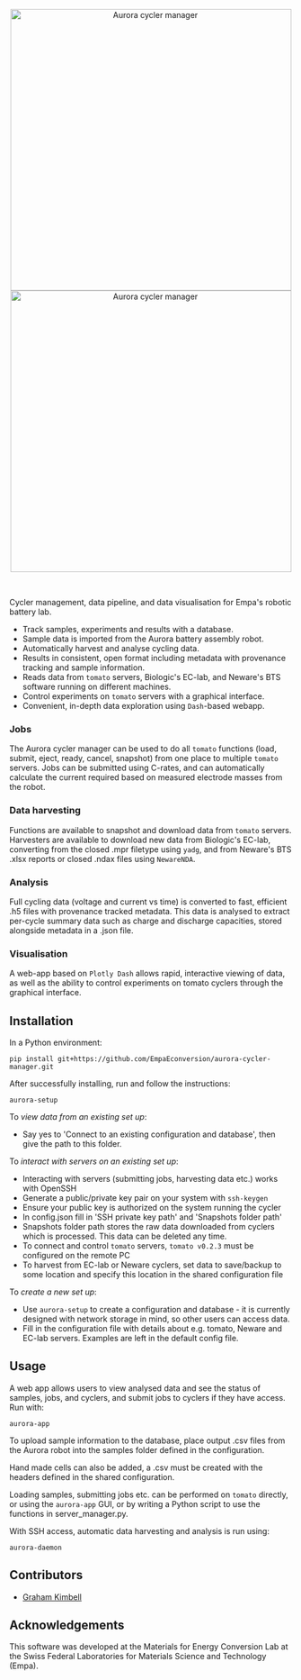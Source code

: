 <p align="center">
  <img src="https://github.com/user-attachments/assets/33a4416a-3fae-4bb3-acce-3862bc87a4a6#gh-light-mode-only" width="500" align="center" alt="Aurora cycler manager">
  <img src="https://github.com/user-attachments/assets/95845ec0-e155-4e4f-95d2-ab1c992de940#gh-dark-mode-only" width="500" align="center" alt="Aurora cycler manager">
</p>

</br>

Cycler management, data pipeline, and data visualisation for Empa's robotic battery lab.

- Track samples, experiments and results with a database.
- Sample data is imported from the Aurora battery assembly robot.
- Automatically harvest and analyse cycling data.
- Results in consistent, open format including metadata with provenance tracking and sample information.
- Reads data from `tomato` servers, Biologic's EC-lab, and Neware's BTS software running on different machines.
- Control experiments on `tomato` servers with a graphical interface.
- Convenient, in-depth data exploration using `Dash`-based webapp.

### Jobs

The Aurora cycler manager can be used to do all `tomato` functions (load, submit, eject, ready, cancel, snapshot) from one place to multiple `tomato` servers. Jobs can be submitted using C-rates, and can automatically calculate the current required based on measured electrode masses from the robot.

### Data harvesting

Functions are available to snapshot and download data from `tomato` servers. Harvesters are available to download new data from Biologic's EC-lab, converting from the closed .mpr filetype using `yadg`, and from Neware's BTS .xlsx reports or closed .ndax files using `NewareNDA`.

### Analysis

Full cycling data (voltage and current vs time) is converted to fast, efficient .h5 files with provenance tracked metadata. This data is analysed to extract per-cycle summary data such as charge and discharge capacities, stored alongside metadata in a .json file.

### Visualisation

A web-app based on `Plotly Dash` allows rapid, interactive viewing of data, as well as the ability to control experiments on tomato cyclers through the graphical interface.

## Installation

In a Python environment:

```
pip install git+https://github.com/EmpaEconversion/aurora-cycler-manager.git
```
After successfully installing, run and follow the instructions:
```
aurora-setup
```
To _view data from an existing set up_:
- Say yes to 'Connect to an existing configuration and database', then give the path to this folder.

To _interact with servers on an existing set up_:
- Interacting with servers (submitting jobs, harvesting data etc.) works with OpenSSH
- Generate a public/private key pair on your system with `ssh-keygen`
- Ensure your public key is authorized on the system running the cycler
- In config.json fill in 'SSH private key path' and 'Snapshots folder path'
- Snapshots folder path stores the raw data downloaded from cyclers which is processed. This data can be deleted any time.
- To connect and control `tomato` servers, `tomato v0.2.3` must be configured on the remote PC
- To harvest from EC-lab or Neware cyclers, set data to save/backup to some location and specify this location in the shared configuration file

To _create a new set up_: 
- Use `aurora-setup` to create a configuration and database - it is currently designed with network storage in mind, so other users can access data.
- Fill in the configuration file with details about e.g. tomato, Neware and EC-lab servers. Examples are left in the default config file.

## Usage

A web app allows users to view analysed data and see the status of samples, jobs, and cyclers, and submit jobs to cyclers if they have access. Run with:
```
aurora-app
```

To upload sample information to the database, place output .csv files from the Aurora robot into the samples folder defined in the configuration.

Hand made cells can also be added, a .csv must be created with the headers defined in the shared configuration.

Loading samples, submitting jobs etc. can be performed on `tomato` directly, or using the `aurora-app` GUI, or by writing a Python script to use the functions in server_manager.py.

With SSH access, automatic data harvesting and analysis is run using:
```
aurora-daemon
```

## Contributors

- [Graham Kimbell](https://github.com/g-kimbell)

## Acknowledgements

This software was developed at the Materials for Energy Conversion Lab at the Swiss Federal Laboratories for Materials Science and Technology (Empa).
